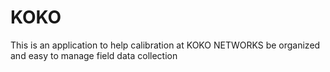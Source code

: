 # KOKO
This is an application to help calibration at KOKO NETWORKS be organized and easy to manage field data collection 
